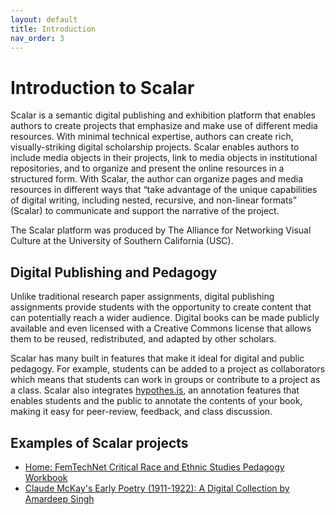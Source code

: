 ```yaml
---
layout: default
title: Introduction
nav_order: 3
---
```

# Introduction to Scalar

Scalar is a semantic digital publishing and exhibition platform that enables authors to create projects that emphasize and make use of different media resources. With minimal technical expertise, authors can create rich, visually-striking digital scholarship projects. Scalar enables authors to include media objects in their projects, link to media objects in institutional repositories, and to organize and present the online resources in a structured form. With Scalar, the author can organize pages and media resources in different ways that “take advantage of the unique capabilities of digital writing, including nested, recursive, and non-linear formats” (Scalar) to communicate and support the narrative of the project.

The Scalar platform was produced by The Alliance for Networking Visual Culture at the University of Southern California (USC).


## Digital Publishing and Pedagogy

Unlike traditional research paper assignments, digital publishing assignments provide students with the opportunity to create content that can potentially reach a wider audience. Digital books can be made publicly available and even licensed with a Creative Commons license that allows them to be reused, redistributed, and adapted by other scholars. 

Scalar has many built in features that make it ideal for digital and public pedagogy. For example, students can be added to a project as collaborators which means that students can work in groups or contribute to a project as a class. Scalar also integrates [hypothes.is](http://hypothes.is/), an annotation features that enables students and the public to annotate the contents of your book, making it easy for peer-review, feedback, and class discussion. 

## Examples of Scalar projects 

* [Home: FemTechNet Critical Race and Ethnic Studies Pedagogy Workbook](https://scalar.usc.edu/works/ftn-ethnic-studies-pedagogy-workbook-/index) 
* [Claude McKay's Early Poetry (1911-1922): A Digital Collection by Amardeep Singh](https://scalar.lehigh.edu/mckay/index)  

